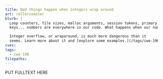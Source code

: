 ```yaml
---
title: Bad things happen when integers wrap around
art: rollercoaster
blurb: |
  Loop counters, file sizes, malloc arguments, session tokens, primary
  keys... numbers are everywhere in our code. What happens when our numbers get very, <i>very</i> big?

  Integer overflow, or wraparound, is much more dangerous than it
  seems. Learn more about it and [explore some examples.](/tags/cwe-190)
cves:
tags:
  - cwe-190
filepaths:
---
```

PUT FULLTEXT HERE

